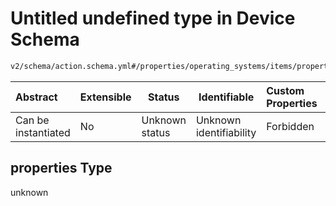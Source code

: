 # Untitled undefined type in Device Schema

```txt
v2/schema/action.schema.yml#/properties/operating_systems/items/properties/steps/items/properties/actions/items/oneOf/16/properties/adb:format/properties
```




| Abstract            | Extensible | Status         | Identifiable            | Custom Properties | Additional Properties | Access Restrictions | Defined In                                                           |
| :------------------ | ---------- | -------------- | ----------------------- | :---------------- | --------------------- | ------------------- | -------------------------------------------------------------------- |
| Can be instantiated | No         | Unknown status | Unknown identifiability | Forbidden         | Allowed               | none                | [device.schema.json\*](../device.schema.json "open original schema") |

## properties Type

unknown
